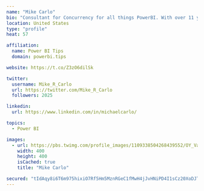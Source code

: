 ```yaml
---
name: "Mike Carlo"
bio: "Consultant for Concurrency for all things PowerBI. With over 11 years of data experience I'm making waves by deploying PowerBI into local Milwaukee Companies."
location: United States
type: "profile"
heat: 57

affiliation:
  name: Power BI Tips
  domain: powerbi.tips

website: https://t.co/Z3zO6dilSk

twitter:
  username: Mike_R_Carlo
  url: https://twitter.com/Mike_R_Carlo
  followers: 2025

linkedin:
  url: https://www.linkedin.com/in/michaelcarlo/

topics:
  - Power BI

images:
  - url: https://pbs.twimg.com/profile_images/1109338504268439552/OY_Va867_400x400.jpg
    width: 400
    height: 400
    isCached: true
    title: "Mike Carlo"

secured: "tIdAqy8i6T6m975hixiO7Rf5Hm5MznRGeC1fMwH4jJvHNiPD4I1sCz20XoDJTMZ2IjSrWB9FPgi4JmMY+qMGEb7PJBEbvq4jmJqT9KCv+zpHReCRUzc7ketXEFP0L9CT51bHkD7DqxmaLG89wGOaUaM2Bqa080erT906kyY2lax3GBAzMXrm7a16qAc6Hr23va1jsCD0Z0f+A1rWC7l3tJM8sQB4wiB8u9SMHXCuLI3ZjwAvT2/QXYRgUrZCnMuC4teCqHaKdr9ySPI61Ct7wdRh+HmnnSG5kV9KJEZ/6TkyP/X5DmJvC+gEg/8Im6Q1pDJKaEXoOdyoAlyJZx4zbd+v+ZyOPuyv4xR2bCHWZgfGtzcNW5syObOkLOf90ffkhYhvTvNVtP/WehyaSifHB9OGJzYep7LU9FBHk9mvrzk=;5t50y9mmz70OnHuzA2WJNw=="
---
```



